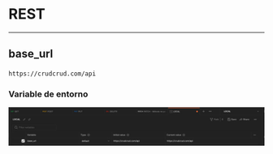 # REST
***
## base_url
~~~
https://crudcrud.com/api
~~~

### Variable de entorno
![postman](./postman.jpg "postman")